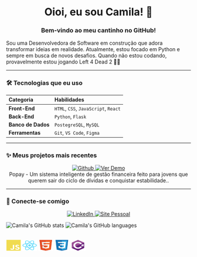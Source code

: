 <h1 align="center">Oioi, eu sou Camila! 👋</h1>

<h3 align="center">Bem-vindo ao meu cantinho no GitHub!</h3>

Sou uma Desenvolvedora de Software em construção que adora transformar ideias em realidade. Atualmente, estou focado em Python e sempre em busca de novos desafios. Quando não estou codando, provavelmente estou jogando Left 4 Dead 2 🧟‍♂️

---

### 🛠️ Tecnologias que eu uso

| Categoria      | Habilidades                               |
| :------------- | :---------------------------------------- |
| **Front-End** | `HTML`, `CSS`, `JavaScript`, `React`      |
| **Back-End** | `Python`, `Flask`   |
| **Banco de Dados** | `PostegreSQL`, `MySQL`                        |
| **Ferramentas**| `Git`, `VS Code`, `Figma`                 |

---

### ✨ Meus projetos mais recentes

<p align="center">
  <a href="https://github.com/camilamta275/popay" target="_blank">
    <img alt="Github" src="https://img.shields.io/badge/Github-Repositorio%20Projeto-blue?style=for-the-badge&logo=linkedin">
  </a>
  <a href="https://popay-15c0b.web.app/" target="_blank">
    <img alt="Ver Demo" src="https://img.shields.io/badge/Ver%20Demo-Visitar-green?style=for-the-badge&logo=website">
  </a>
  <br>
  Popay - Um sistema inteligente de gestão financeira feito para jovens que querem sair do ciclo de dívidas e conquistar estabilidade..
</p>

---

### 🤝 Conecte-se comigo

<p align="center">
  <a href="https://www.linkedin.com/in/camilamta275/" target="_blank">
    <img alt="LinkedIn" src="https://img.shields.io/badge/LinkedIn-Meu%20perfil-blue?style=for-the-badge&logo=linkedin">
  </a>
  <a href="" target="_blank">
    <img alt="Site Pessoal" src="https://img.shields.io/badge/Site%20Pessoal-Visitar-green?style=for-the-badge&logo=website">
  </a>
</p>

![Camila's GitHub stats](https://github-readme-stats.vercel.app/api?username=camilamta275&show_icons=true&theme=prussian)
![Camila's GitHub languages](https://github-readme-stats.vercel.app/api/top-langs/?username=camilamta275&layout=compact&langs_count=16&theme=prussian)

<div style="display: inline_block"><br>
  <img align="center" alt="Camila-Js" height="30" width="40" src="https://raw.githubusercontent.com/devicons/devicon/master/icons/javascript/javascript-plain.svg">
  <img align="center" alt="Camila-React" height="30" width="40" src="https://raw.githubusercontent.com/devicons/devicon/master/icons/react/react-original.svg">
  <img align="center" alt="Camila-HTML" height="30" width="40" src="https://raw.githubusercontent.com/devicons/devicon/master/icons/html5/html5-original.svg">
  <img align="center" alt="Camila-CSS" height="30" width="40" src="https://raw.githubusercontent.com/devicons/devicon/master/icons/css3/css3-original.svg">
  <img align="center" alt="Camila-Csharp" height="30" width="40" src="https://raw.githubusercontent.com/devicons/devicon/master/icons/csharp/csharp-original.svg">
</div>
